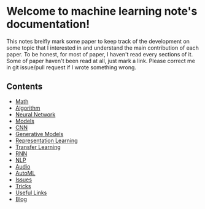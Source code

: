 Welcome to machine learning note's documentation!
=================================================

This notes breifly mark some paper to keep track of the development on some topic that I interested in and understand the main contribution of each paper. 
To be honest, for most of paper, I haven't read every sections of it. Some of paper haven't been read at all, just mark a link. Please correct me in git issue/pull request if I wrote something wrong. 

Contents
--------
* [Math](/math/index.md)
* [Algorithm](/algorithm/index.md)
* [Neural Network](/basic/index.md)
* [Models](/basic/basic_models.md)
* [CNN](/CNN/index.md)
* [Generative Models](/generative_models/index.md)
* [Representation Learning](/representation_learning.md)
* [Transfer Learning](transfer_learning/index.md)
* [RNN](/RNN/index.md)
* [NLP](/NLP/index.md)
* [Audio](/audio/index.md)
* [AutoML](/AutoML/index.md)
* [Issues](/issue.md)
* [Tricks](/tricks.md)
* [Useful Links](/links/useful_links.md)
* [Blog](/blog/index.md)
